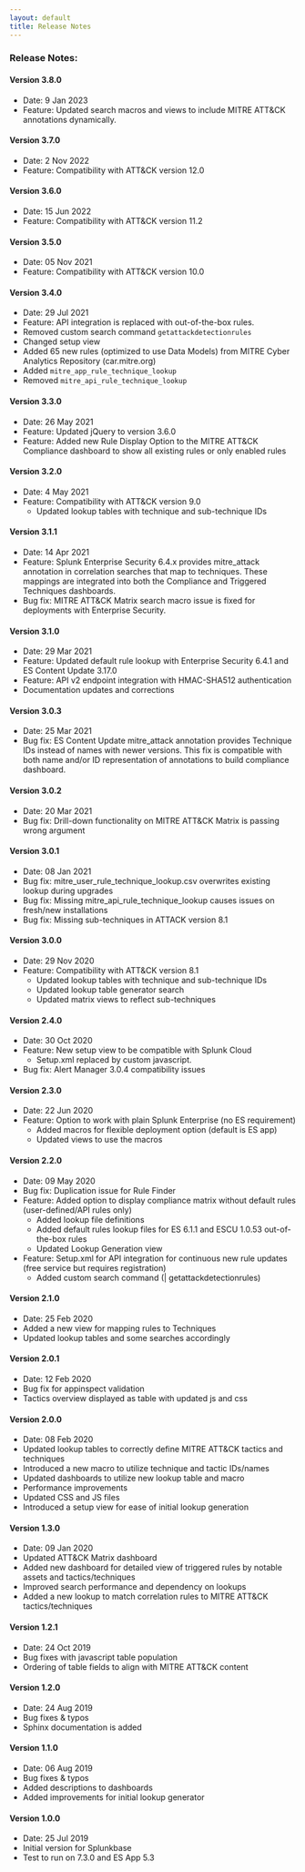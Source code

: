 ```yaml
---
layout: default
title: Release Notes
---
```

### Release Notes:
#### Version 3.8.0
- Date: 9 Jan 2023
- Feature: Updated search macros and views to include MITRE ATT&CK annotations dynamically.

#### Version 3.7.0
- Date: 2 Nov 2022
- Feature: Compatibility with ATT&CK version 12.0

#### Version 3.6.0
- Date: 15 Jun 2022
- Feature: Compatibility with ATT&CK version 11.2

#### Version 3.5.0
- Date: 05 Nov 2021
- Feature: Compatibility with ATT&CK version 10.0

#### Version 3.4.0
- Date: 29 Jul 2021
- Feature: API integration is replaced with out-of-the-box rules.
 - Removed custom search command ```getattackdetectionrules```
 - Changed setup view
 - Added 65 new rules (optimized to use Data Models) from MITRE Cyber Analytics Repository (car.mitre.org)
 - Added ```mitre_app_rule_technique_lookup```
 - Removed ```mitre_api_rule_technique_lookup```

#### Version 3.3.0
- Date: 26 May 2021
- Feature: Updated jQuery to version 3.6.0
- Feature: Added new Rule Display Option to the MITRE ATT&CK Compliance dashboard to show all existing rules or only enabled rules

#### Version 3.2.0
- Date: 4 May 2021
- Feature: Compatibility with ATT&CK version 9.0
  - Updated lookup tables with technique and sub-technique IDs

#### Version 3.1.1
- Date: 14 Apr 2021
- Feature: Splunk Enterprise Security 6.4.x provides mitre_attack annotation in correlation searches that map to techniques. These mappings are integrated into both the Compliance and Triggered Techniques dashboards.
- Bug fix: MITRE ATT&CK Matrix search macro issue is fixed for deployments with Enterprise Security.

#### Version 3.1.0
- Date: 29 Mar 2021
- Feature: Updated default rule lookup with Enterprise Security 6.4.1 and ES Content Update 3.17.0
- Feature: API v2 endpoint integration with HMAC-SHA512 authentication
- Documentation updates and corrections

#### Version 3.0.3
- Date: 25 Mar 2021
- Bug fix: ES Content Update mitre_attack annotation provides Technique IDs instead of names with newer versions.  This fix is compatible with both name and/or ID representation of annotations to build compliance dashboard.

#### Version 3.0.2
- Date: 20 Mar 2021
- Bug fix: Drill-down functionality on MITRE ATT&CK Matrix is passing wrong argument

#### Version 3.0.1
- Date: 08 Jan 2021
- Bug fix: mitre_user_rule_technique_lookup.csv overwrites existing lookup during upgrades
- Bug fix: Missing mitre_api_rule_technique_lookup causes issues on fresh/new installations
- Bug fix: Missing sub-techniques in ATTACK version 8.1

#### Version 3.0.0
- Date: 29 Nov 2020
- Feature: Compatibility with ATT&CK version 8.1
  - Updated lookup tables with technique and sub-technique IDs
  - Updated lookup table generator search
  - Updated matrix views to reflect sub-techniques

#### Version 2.4.0
- Date: 30 Oct 2020
- Feature: New setup view to be compatible with Splunk Cloud
  - Setup.xml replaced by custom javascript.  
- Bug fix: Alert Manager 3.0.4 compatibility issues

#### Version 2.3.0
- Date: 22 Jun 2020
- Feature: Option to work with plain Splunk Enterprise (no ES requirement)
  - Added macros for flexible deployment option (default is ES app)
  - Updated views to use the macros

#### Version 2.2.0
- Date: 09 May 2020
- Bug fix: Duplication issue for Rule Finder
- Feature: Added option to display compliance matrix without default rules (user-defined/API rules only)
  - Added lookup file definitions
  - Added default rules lookup files for ES 6.1.1 and ESCU 1.0.53 out-of-the-box rules
  - Updated Lookup Generation view
- Feature: Setup.xml for API integration for continuous new rule updates (free service but requires registration)
  - Added custom search command (| getattackdetectionrules)

#### Version 2.1.0
- Date: 25 Feb 2020
- Added a new view for mapping rules to Techniques
- Updated lookup tables and some searches accordingly

#### Version 2.0.1
- Date: 12 Feb 2020
- Bug fix for appinspect validation
- Tactics overview displayed as table with updated js and css

#### Version 2.0.0
- Date: 08 Feb 2020
- Updated lookup tables to correctly define MITRE ATT&CK tactics and techniques
- Introduced a new macro to utilize technique and tactic IDs/names
- Updated dashboards to utilize new lookup table and macro
- Performance improvements
- Updated CSS and JS files
- Introduced a setup view for ease of initial lookup generation

#### Version 1.3.0
- Date: 09 Jan 2020
- Updated ATT&CK Matrix dashboard
- Added new dashboard for detailed view of triggered rules by notable assets and tactics/techniques
- Improved search performance and dependency on lookups
- Added a new lookup to match correlation rules to MITRE ATT&CK tactics/techniques

#### Version 1.2.1
- Date: 24 Oct 2019
- Bug fixes with javascript table population
- Ordering of table fields to align with MITRE ATT&CK content

#### Version 1.2.0
- Date: 24 Aug 2019
- Bug fixes & typos
- Sphinx documentation is added

#### Version 1.1.0
- Date: 06 Aug 2019
- Bug fixes & typos
- Added descriptions to dashboards
- Added improvements for initial lookup generator

#### Version 1.0.0
- Date: 25 Jul 2019
- Initial version for Splunkbase
- Test to run on 7.3.0 and ES App 5.3
